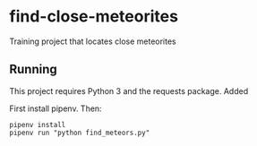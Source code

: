 # find-close-meteorites
Training project that locates close meteorites

## Running

This project requires Python 3 and the requests package. Added

First install pipenv. Then:

```
pipenv install
pipenv run "python find_meteors.py"
```
